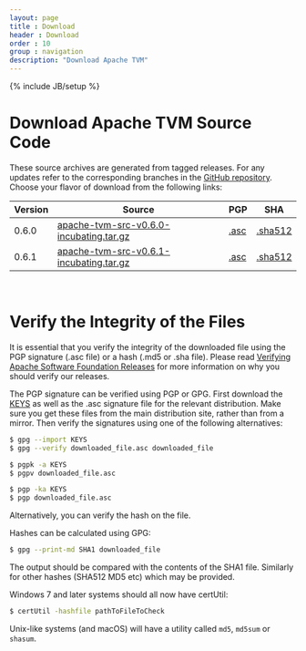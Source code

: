 ```yaml
---
layout: page
title : Download
header : Download
order : 10
group : navigation
description: "Download Apache TVM"
---
```


{% include JB/setup %}

# Download Apache TVM Source Code

These source archives are generated from tagged releases.
For any updates refer to the corresponding branches in the [GitHub repository](https://github.com/apache/incubator-tvm/).
Choose your flavor of download from the following links:

| Version | Source | PGP | SHA |
| ------- | ------ | --- | --- |
| 0.6.0   | [apache-tvm-src-v0.6.0-incubating.tar.gz](https://dist.apache.org/repos/dist/release/incubator/tvm/tvm-v0.6.0/apache-tvm-src-v0.6.0-incubating.tar.gz) | [.asc](https://dist.apache.org/repos/dist/release/incubator/tvm/tvm-v0.6.0/apache-tvm-src-v0.6.0-incubating.tar.gz.asc) | [.sha512](https://dist.apache.org/repos/dist/release/incubator/tvm/tvm-v0.6.0/apache-tvm-src-v0.6.0-incubating.tar.gz.sha512) | 
| 0.6.1   | [apache-tvm-src-v0.6.1-incubating.tar.gz](https://dist.apache.org/repos/dist/release/incubator/tvm/tvm-v0.6.1/apache-tvm-src-v0.6.1-incubating.tar.gz) | [.asc](https://dist.apache.org/repos/dist/release/incubator/tvm/tvm-v0.6.1/apache-tvm-src-v0.6.1-incubating.tar.gz.asc) | [.sha512](https://dist.apache.org/repos/dist/release/incubator/tvm/tvm-v0.6.0/apache-tvm-src-v0.6.0-incubating.tar.gz.sha512) | 


<br>

# Verify the Integrity of the Files

It is essential that you verify the integrity of the downloaded file using the PGP signature (.asc file) or a hash (.md5 or .sha file). Please read [Verifying Apache Software Foundation Releases](https://www.apache.org/info/verification.html) for more information on why you should verify our releases.

The PGP signature can be verified using PGP or GPG. First download the [KEYS](https://downloads.apache.org/incubator/tvm/KEYS) as well as the .asc signature file for the relevant distribution. Make sure you get these files from the main distribution site, rather than from a mirror. Then verify the signatures using one of the following alternatives:

```bash
$ gpg --import KEYS
$ gpg --verify downloaded_file.asc downloaded_file
```

```bash
$ pgpk -a KEYS
$ pgpv downloaded_file.asc
```

```bash
$ pgp -ka KEYS
$ pgp downloaded_file.asc
```

Alternatively, you can verify the hash on the file.

Hashes can be calculated using GPG:

```bash
$ gpg --print-md SHA1 downloaded_file
```

The output should be compared with the contents of the SHA1 file. Similarly for other hashes (SHA512 MD5 etc) which may be provided.

Windows 7 and later systems should all now have certUtil:

```bash
$ certUtil -hashfile pathToFileToCheck
```

Unix-like systems (and macOS) will have a utility called `md5`, `md5sum` or `shasum`.

